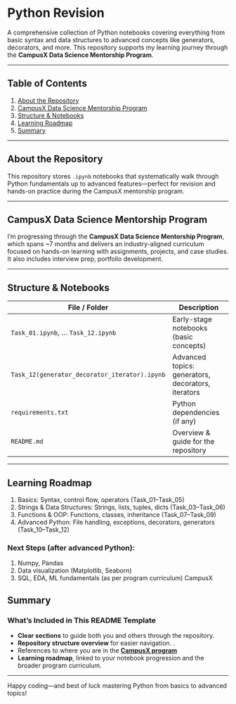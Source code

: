 # Python Revision

A comprehensive collection of Python notebooks covering everything from basic syntax and data structures to advanced concepts like generators, decorators, and more.
This repository supports my learning journey through the **CampusX Data Science Mentorship Program**. 
   
---
 
##  Table of Contents

1. [About the Repository](#about-the-repository)  
2. [CampusX Data Science Mentorship Program](#campusx-data-science-mentorship-program)  
3. [Structure & Notebooks](#structure--notebooks)     
4. [Learning Roadmap](#learning-roadmap)  
5. [Summary](#summary)

---

## About the Repository

This repository stores `.ipynb` notebooks that systematically walk through Python fundamentals up to advanced features—perfect for revision and hands-on practice during the CampusX mentorship program.

---

## CampusX Data Science Mentorship Program

I’m progressing through the **CampusX Data Science Mentorship Program**, which spans ~7 months and delivers an industry-aligned curriculum focused on hands-on learning with assignments, projects, and case studies. It also includes interview prep, portfolio development.

---

## Structure & Notebooks

| File / Folder               | Description                                  |
|----------------------------|----------------------------------------------|
| `Task_01.ipynb`, … `Task_12.ipynb` | Early-stage notebooks (basic concepts)   |
| `Task_12(generator_decorator_iterator).ipynb` | Advanced topics: generators, decorators, iterators |
| `requirements.txt`         | Python dependencies (if any)                 |
| `README.md`                | Overview & guide for the repository          |

---

## Learning Roadmap
1. Basics: Syntax, control flow, operators (Task_01–Task_05)
2. Strings & Data Structures: Strings, lists, tuples, dicts (Task_03–Task_06)
3. Functions & OOP: Functions, classes, inheritance (Task_07–Task_09)
4. Advanced Python: File handling, exceptions, decorators, generators (Task_10–Task_12)

### Next Steps (after advanced Python):

1. Numpy, Pandas
2. Data visualization (Matplotlib, Seaborn)
3. SQL, EDA, ML fundamentals (as per program curriculum)
CampusX

## Summary

### What’s Included in This README Template

- **Clear sections** to guide both you and others through the repository.  
- **Repository structure overview** for easier navigation.  .  
- References to where you are in the [**CampusX program**](https://campusx1040.graphy.com/s/preview/courses/CampusX-Data-Science-Mentorship-Program#6376dbd8e4b065a4cadac4db)
- **Learning roadmap**, linked to your notebook progression and the broader program curriculum.

---

Happy coding—and best of luck mastering Python from basics to advanced topics!








